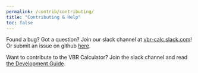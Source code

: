 ```yaml
---
permalink: /contrib/contributing/
title: "Contributing & Help"
toc: false
---
```


Found a bug? Got a question? Join our slack channel at [vbr-calc.slack.com](https://join.slack.com/t/vbr-calc/shared_invite/enQtODI0MTk4NzIxNzkzLTZlYjMwYTc4MTVkOTg2ZDgyNTQxNTAxNjc2NmNkMzA2MmVjOTJkYjYzNjc1ZDJhNzg5ZWU2MzE4OTEyNmMxNGU)! Or submit an issue on github [here](https://github.com/vbr-calc/vbr/issues). 

Want to contribute to the VBR Calculator? Join the slack channel and read [the Development Guide](/vbr/contrib/devguide/).
